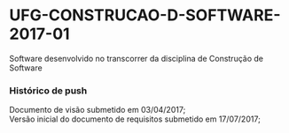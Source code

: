 # UFG-CONSTRUCAO-D-SOFTWARE-2017-01
Software desenvolvido no transcorrer da disciplina de Construção de Software

### Histórico de push
Documento de visão submetido em 03/04/2017;<br/>
Versão inicial do documento de requisitos submetido em 17/07/2017;<br/>
